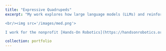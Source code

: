 ```yaml
---
title: "Expressive Quadrupeds"
excerpt: "My work explores how large language models (LLMs) and reinforcement learning from human feedback (RLHF) can be used to make quadrupeds like Pupper more friendly and expressive (publication under review). I previously worked on deep reinforcement learning to enable Pupper to walk faster on more challenging terrains.

<br/><img src='/images/med.png'>

I work for the nonprofit [Hands-On Robotics](https://handsonrobotics.org/), and we are collaborating with the Stanford Children's Hospital to explore how quadrupeds can improve peri-operative and inpatient pediatric experience. Our work has been featured in the [Stanford Report](https://news.stanford.edu/report/2023/08/01/robo-dogs-unleash-fun-joy-stanford-hospital/), [ABC News]([https://news.stanford.edu/report/2023/08/01/robo-dogs-unleash-fun-joy-stanford-hospital/](https://www.youtube.com/watch?v=53UHRF8ns1I&ab_channel=StuartBowers)https://www.youtube.com/watch?v=53UHRF8ns1I&ab_channel=StuartBowers), and more."

collection: portfolio
---
```

